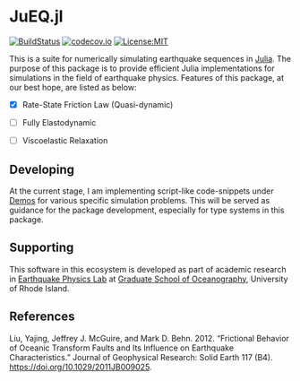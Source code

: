 # JuEQ.jl
[![BuildStatus](https://travis-ci.com/shipengcheng1230/JuEQ.jl.svg?token=zsZu59CsqQTTp7wzi7zP&branch=master)](https://travis-ci.com/shipengcheng1230/JuEQ.jl)
[![codecov.io](https://codecov.io/gh/shipengcheng1230/JuEQ.jl/coverage.svg?token=ag6kv61zOW&branch=master)](https://codecov.io/gh/shipengcheng1230/JuEQ.jl?branch=master)
[![License:MIT](http://img.shields.io/badge/license-MIT-brightgreen.svg?style=flat)](https://opensource.org/licenses/MIT)


This is a suite for numerically simulating earthquake sequences in [Julia](https://julialang.org/). The purpose of this package is to provide efficient Julia implementations for simulations in the field of earthquake physics. Features of this package, at our best hope, are listed as below:


- [x] Rate-State Friction Law (Quasi-dynamic)
- [ ] Fully Elastodynamic
- [ ] Viscoelastic Relaxation


## Developing
At the current stage, I am implementing script-like code-snippets under [Demos](https://github.com/shipengcheng1230/JuEQ.jl/tree/master/demos) for various specific simulation problems. This will be served as guidance for the package development, especially for type systems in this package. 


## Supporting
This software in this ecosystem is developed as part of academic research in
[Earthquake Physics Lab](http://weilab.uri.edu/) at
[Graduate School of Oceanography](https://web.uri.edu/gso/), University of Rhode Island.


## References
Liu, Yajing, Jeffrey J. McGuire, and Mark D. Behn. 2012. “Frictional Behavior of Oceanic Transform Faults and Its Influence on Earthquake Characteristics.” Journal of Geophysical Research: Solid Earth 117 (B4). https://doi.org/10.1029/2011JB009025.
